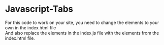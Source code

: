 # Javascript-Tabs
For this code to work on your site, you need to change the elements to your own in the index.html file<br>
And also replace the elements in the index.js file with the elements from the index.html file.
